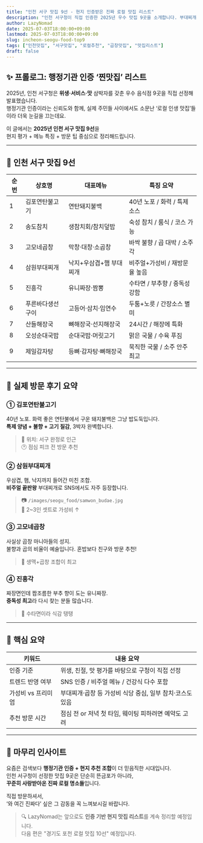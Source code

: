 ```yaml
---
title: "인천 서구 맛집 9선 - 현지 인증받은 진짜 로컬 맛집 리스트"
description: "인천 서구청이 직접 인증한 2025년 우수 맛집 9곳을 소개합니다. 부대찌개부터 생선구이까지, 서구 주민이 인정한 찐맛집 모음!"
author: LazyNomad
date: 2025-07-03T18:00:00+09:00
lastmod: 2025-07-03T18:00:00+09:00
slug: incheon-seogu-food-top9
tags: ["인천맛집", "서구맛집", "로컬추천", "곱창맛집", "맛집리스트"]
draft: false
---
```


## ✨ 프롤로그: 행정기관 인증 ‘찐맛집’ 리스트

2025년, 인천 서구청은 **위생·서비스·맛** 삼박자를 갖춘 우수 음식점 9곳을 직접 선정해 발표했습니다.  
행정기관 인증이라는 신뢰도와 함께, 실제 주민들 사이에서도 소문난 ‘로컬 인생 맛집’들이라 더욱 눈길을 끄는데요.

이 글에서는 **2025년 인천 서구 맛집 9선**을  
현지 평가 + 메뉴 특징 + 방문 팁 중심으로 정리해드립니다.

---

## 📍 인천 서구 맛집 9선

| 순번 | 상호명       | 대표메뉴           | 특징 요약                    |
|------|------------|-------------------|-----------------------------|
| 1    | 김포연탄불고기 | 연탄돼지불백        | 40년 노포 / 화력 / 특제소스 |
| 2    | 송도참치     | 생참치회/참치덮밥     | 숙성 참치 / 룸식 / 코스 가능 |
| 3    | 고모네곱창    | 막창·대창·소곱창       | 바싹 불향 / 곱 대박 / 소주각 |
| 4    | 삼원부대찌개  | 낙지+우삼겹+햄 부대찌개 | 비주얼+가성비 / 재방문율 높음 |
| 5    | 진흥각       | 유니짜장·짬뽕          | 수타면 / 부추향 / 중독성 강함 |
| 6    | 푸른바다생선구이 | 고등어·삼치·임연수     | 두툼+노릇 / 간장소스 별미     |
| 7    | 산들해장국    | 뼈해장국·선지해장국     | 24시간 / 해장에 특화         |
| 8    | 오성순대국밥  | 순대국밥·머릿고기       | 맑은 국물 / 수육 푸짐        |
| 9    | 제일감자탕    | 등뼈·감자탕·뼈해장국    | 묵직한 국물 / 소주 안주 최고 |

---

## 🍲 실제 방문 후기 요약

### ① 김포연탄불고기  
40년 노포. 화력 좋은 연탄불에서 구운 돼지불백은 그냥 밥도둑입니다.  
**특제 양념 + 불향 + 고기 질감**, 3박자 완벽합니다.  
> 📍 위치: 서구 완정로 인근  
> 🕐 점심 피크 전 방문 추천

### ② 삼원부대찌개  
우삼겹, 햄, 낙지까지 들어간 미친 조합.  
**비주얼 끝판왕** 부대찌개로 SNS에서도 자주 등장합니다.  
> 📷 `/images/seogu_food/samwon_budae.jpg`  
> 🎯 2~3인 셋트로 가성비 ↑

### ③ 고모네곱창  
사실상 곱창 마니아들의 성지.  
불향과 곱의 비율이 예술입니다. 혼밥보다 친구와 방문 추천!  
> 🍻 생맥+곱창 조합이 최고

### ④ 진흥각  
짜장면인데 짭조름한 부추 향이 도는 유니짜장.  
**중독성 최고**라 다시 찾는 분들 많습니다.  
> 🍜 수타면이라 식감 탱탱

---

## 📝 핵심 요약

| 키워드            | 내용 요약                                    |
|------------------|---------------------------------------------|
| 인증 기준         | 위생, 친절, 맛 평가를 바탕으로 구청이 직접 선정     |
| 트렌드 반영 여부   | SNS 인증 / 비주얼 메뉴 / 건강식 다수 포함          |
| 가성비 vs 프리미엄 | 부대찌개·곱창 등 가성비 식당 중심, 일부 참치·코스도 있음 |
| 추천 방문 시간     | 점심 전 or 저녁 첫 타임, 웨이팅 피하려면 예약도 고려 |

---

## 🎯 마무리 인사이트

요즘은 검색보다 **행정기관 인증 + 현지 추천 조합**이 더 믿음직한 시대입니다.  
인천 서구청이 선정한 맛집 9곳은 단순히 뜬금포가 아니라,  
**꾸준히 사랑받아온 진짜 로컬 명소들**입니다.

직접 방문하셔서,  
‘와 여긴 진짜다’ 싶은 그 감동을 꼭 느껴보시길 바랍니다.

> 🔍 LazyNomad는 앞으로도 **인증 기반 현지 맛집 리스트**를 계속 정리할 예정입니다.  
> 다음 편은 "경기도 포천 로컬 맛집 10선" 예정입니다.

